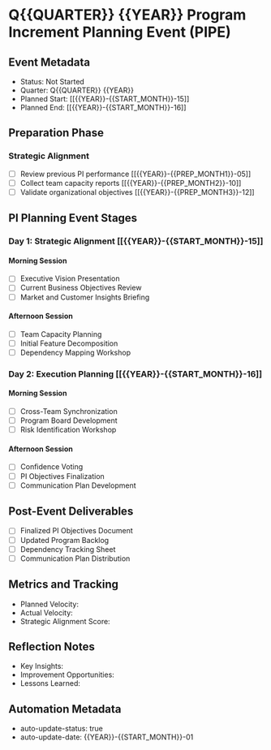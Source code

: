 # Q{{QUARTER}} {{YEAR}} Program Increment Planning Event (PIPE)

## Event Metadata
- Status: Not Started
- Quarter: Q{{QUARTER}} {{YEAR}}
- Planned Start: [[{{YEAR}}-{{START_MONTH}}-15]]
- Planned End: [[{{YEAR}}-{{START_MONTH}}-16]]

## Preparation Phase
### Strategic Alignment
- [ ] Review previous PI performance [[{{YEAR}}-{{PREP_MONTH1}}-05]]
- [ ] Collect team capacity reports [[{{YEAR}}-{{PREP_MONTH2}}-10]]
- [ ] Validate organizational objectives [[{{YEAR}}-{{PREP_MONTH3}}-12]]

## PI Planning Event Stages
### Day 1: Strategic Alignment [[{{YEAR}}-{{START_MONTH}}-15]]
#### Morning Session
- [ ] Executive Vision Presentation
- [ ] Current Business Objectives Review
- [ ] Market and Customer Insights Briefing

#### Afternoon Session
- [ ] Team Capacity Planning
- [ ] Initial Feature Decomposition
- [ ] Dependency Mapping Workshop

### Day 2: Execution Planning [[{{YEAR}}-{{START_MONTH}}-16]]
#### Morning Session
- [ ] Cross-Team Synchronization
- [ ] Program Board Development
- [ ] Risk Identification Workshop

#### Afternoon Session
- [ ] Confidence Voting
- [ ] PI Objectives Finalization
- [ ] Communication Plan Development

## Post-Event Deliverables
- [ ] Finalized PI Objectives Document
- [ ] Updated Program Backlog
- [ ] Dependency Tracking Sheet
- [ ] Communication Plan Distribution

## Metrics and Tracking
- Planned Velocity: 
- Actual Velocity: 
- Strategic Alignment Score: 

## Reflection Notes
- Key Insights:
- Improvement Opportunities:
- Lessons Learned:

## Automation Metadata
- auto-update-status: true
- auto-update-date: {{YEAR}}-{{START_MONTH}}-01
